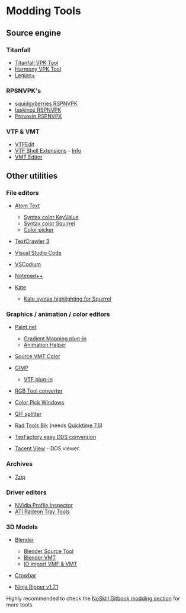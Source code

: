 # Modding Tools

## Source engine

### Titanfall

- [Titanfall VPK Tool](https://cra0.net/public/bin-published/Titanfall_VPKTool3.4_Portable.zip)
- [Harmony VPK Tool](https://github.com/harmonytf/HarmonyVPKTool/)
- [Legion+](https://github.com/r-ex/LegionPlus)

### RPSNVPK's

- [squidgyberries RSPNVPK](https://github.com/squidgyberries/RSPNVPK)
- [taskinoz RSPNVPK](https://github.com/taskinoz/RSPNVPK)
- [Provoxin RSPNVPK](https://github.com/Provoxin/RSPNVPK-GUI)

### VTF & VMT

- [VTFEdit](https://developer.valvesoftware.com/wiki/VTFEdit)
- [VTF Shell Extensions](https://www.wunderboy.org/valve-hl2source-sdk-tools/#vtf_shell) - [Info](https://developer.valvesoftware.com/wiki/VTF_Shell_Extensions)
- [VMT Editor](https://developer.valvesoftware.com/wiki/VMT_Editor)

## Other utilities

### File editors

- [Atom Text](https://atom.io)

    - [Syntax color KeyValue](https://atom.io/packages/language-source-cfg)
    - [Syntax color Squirrel](https://atom.io/packages/squirrel-language)
    - [Color picker](https://atom.io/packages/color-picker)

- [TextCrawler 3](https://www.digitalvolcano.co.uk/tcdownloads.html)
- [Visual Studio Code](https://code.visualstudio.com)
- [VSCodium](https://vscodium.com)
- [Notepad++](https://notepad-plus-plus.org/downloads/)
- [Kate](https://kate-editor.org/)

    - [Kate syntax highlighting for Squirrel](https://gist.github.com/CTalvio/6de535f9258cfebd71ab64d7e6af4ee6)

### Graphics / animation / color editors

- [Paint.net](https://www.getpaint.net)

    - [Gradient Mapping plug-in](https://forums.getpaint.net/topic/6265-gradient-mapping/)
    - [Animation Helper](https://pixelbyte.itch.io/paint-net-sprite-plugin)

- [Source VMT Color](https://dev.cra0kalo.com/?p=155)
- [GIMP](https://www.gimp.org/downloads/)

    - [VTF plug-in](https://www.tophattwaffle.com/downloads/gimp-vtf-plugin/)

- [RGB Tool converter](http://hewmc.blogspot.fr/2012/12/rgb-to-percentage-converter.html)
- [Color Pick Windows](https://pixelbyte.itch.io/color-pick)
- [GIF splitter](https://ezgif.com/split)
- [Rad Tools Bik](http://www.radgametools.com/bnkdown.htm) (needs [Quicktime 7.6](https://support.apple.com/downloads/quicktime))
- [TexFactory easy DDS conversion](https://otherbenji.gitlab.io/TexFactory/)

- [Tacent View](https://github.com/bluescan/tacentview) - DDS viewer.

### Archives

- [7zip](https://www.7-zip.org)

### Driver editors

- [NVidia Profile Inspector](https://nvidia-inspector.en.lo4d.com/windows)
- [ATI Radeon Tray Tools](https://www.majorgeeks.com/files/details/ati_tray_tools.html)

### 3D Models

- [Blender](https://www.blender.org)

    - [Blender Source Tool](https://developer.valvesoftware.com/wiki/Blender_Source_Tools)
    - [Blender VMT](https://github.com/lasa01/blender-vmt)
    - [IO import VMF & VMT](https://github.com/lasa01/io_import_vmf)

- [Crowbar](http://steamcommunity.com/groups/CrowbarTool)
- [Ninja Ripper v1.7.1](https://gamebanana.com/tools/5638)

Highly recommended to check the [NoSkill Gitbook modding section](https://noskill.gitbook.io/titanfall2/how-to-start-modding/modding-introduction/modding-tools)
for more tools.
